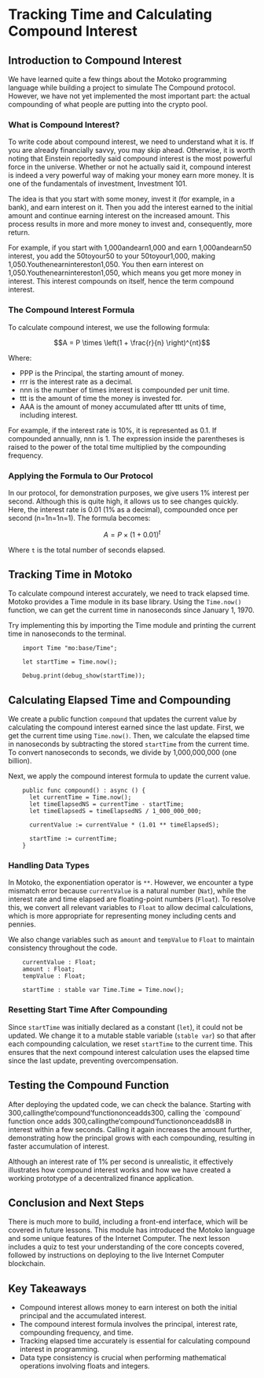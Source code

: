 # Tracking Time and Calculating Compound Interest

## Introduction to Compound Interest

We have learned quite a few things about the Motoko programming language while building a project to simulate The Compound protocol. However, we have not yet implemented the most important part: the actual compounding of what people are putting into the crypto pool.

### What is Compound Interest?

To write code about compound interest, we need to understand what it is. If you are already financially savvy, you may skip ahead. Otherwise, it is worth noting that Einstein reportedly said compound interest is the most powerful force in the universe. Whether or not he actually said it, compound interest is indeed a very powerful way of making your money earn more money. It is one of the fundamentals of investment, Investment 101.

The idea is that you start with some money, invest it (for example, in a bank), and earn interest on it. Then you add the interest earned to the initial amount and continue earning interest on the increased amount. This process results in more and more money to invest and, consequently, more return.

For example, if you start with 1,000andearn1,000 and earn 1,000andearn50 interest, you add the 50toyour50 to your 50toyour1,000, making 1,050.Youthenearnintereston1,050. You then earn interest on 1,050.Youthenearnintereston1,050, which means you get more money in interest. This interest compounds on itself, hence the term compound interest.

### The Compound Interest Formula

To calculate compound interest, we use the following formula:

$$A = P \times \left(1 + \frac{r}{n} \right)^{nt}$$

Where:

- PPP is the Principal, the starting amount of money.
- rrr is the interest rate as a decimal.
- nnn is the number of times interest is compounded per unit time.
- ttt is the amount of time the money is invested for.
- AAA is the amount of money accumulated after ttt units of time, including interest.

For example, if the interest rate is 10%, it is represented as 0.1. If compounded annually, nnn is 1. The expression inside the parentheses is raised to the power of the total time multiplied by the compounding frequency.

### Applying the Formula to Our Protocol

In our protocol, for demonstration purposes, we give users 1% interest per second. Although this is quite high, it allows us to see changes quickly. Here, the interest rate is 0.01 (1% as a decimal), compounded once per second (n\=1n=1n\=1). The formula becomes:

$$A = P \times \left(1 + 0.01 \right)^{t}$$

Where `t` is the total number of seconds elapsed.

## Tracking Time in Motoko

To calculate compound interest accurately, we need to track elapsed time. Motoko provides a Time module in its base library. Using the `Time.now()` function, we can get the current time in nanoseconds since January 1, 1970.

Try implementing this by importing the Time module and printing the current time in nanoseconds to the terminal.

```mo
    import Time "mo:base/Time";

    let startTime = Time.now();

    Debug.print(debug_show(startTime));
```

## Calculating Elapsed Time and Compounding

We create a public function `compound` that updates the current value by calculating the compound interest earned since the last update. First, we get the current time using `Time.now()`. Then, we calculate the elapsed time in nanoseconds by subtracting the stored `startTime` from the current time. To convert nanoseconds to seconds, we divide by 1,000,000,000 (one billion).

Next, we apply the compound interest formula to update the current value.

```mo
    public func compound() : async () {
      let currentTime = Time.now();
      let timeElapsedNS = currentTime - startTime;
      let timeElapsedS = timeElapsedNS / 1_000_000_000;

      currentValue := currentValue * (1.01 ** timeElapsedS);

      startTime := currentTime;
    }
```

### Handling Data Types

In Motoko, the exponentiation operator is `**`. However, we encounter a type mismatch error because `currentValue` is a natural number (`Nat`), while the interest rate and time elapsed are floating-point numbers (`Float`). To resolve this, we convert all relevant variables to `Float` to allow decimal calculations, which is more appropriate for representing money including cents and pennies.

We also change variables such as `amount` and `tempValue` to `Float` to maintain consistency throughout the code.

```mo
    currentValue : Float;
    amount : Float;
    tempValue : Float;

    startTime : stable var Time.Time = Time.now();
```

### Resetting Start Time After Compounding

Since `startTime` was initially declared as a constant (`let`), it could not be updated. We change it to a mutable stable variable (`stable var`) so that after each compounding calculation, we reset `startTime` to the current time. This ensures that the next compound interest calculation uses the elapsed time since the last update, preventing overcompensation.

## Testing the Compound Function

After deploying the updated code, we can check the balance. Starting with 300,callingthe‘compound‘functiononceadds300, calling the \`compound\` function once adds 300,callingthe‘compound‘functiononceadds88 in interest within a few seconds. Calling it again increases the amount further, demonstrating how the principal grows with each compounding, resulting in faster accumulation of interest.

Although an interest rate of 1% per second is unrealistic, it effectively illustrates how compound interest works and how we have created a working prototype of a decentralized finance application.

## Conclusion and Next Steps

There is much more to build, including a front-end interface, which will be covered in future lessons. This module has introduced the Motoko language and some unique features of the Internet Computer. The next lesson includes a quiz to test your understanding of the core concepts covered, followed by instructions on deploying to the live Internet Computer blockchain.

## Key Takeaways

- Compound interest allows money to earn interest on both the initial principal and the accumulated interest.
- The compound interest formula involves the principal, interest rate, compounding frequency, and time.
- Tracking elapsed time accurately is essential for calculating compound interest in programming.
- Data type consistency is crucial when performing mathematical operations involving floats and integers.
